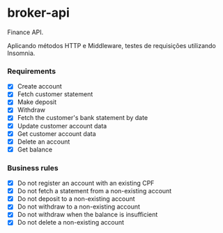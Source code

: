 # broker-api

Finance API.

Aplicando métodos HTTP e Middleware, testes de requisições utilizando Insomnia.

### Requirements

- [x] Create account
- [x] Fetch customer statement
- [x] Make deposit
- [x] Withdraw
- [x] Fetch the customer's bank statement by date
- [x] Update customer account data
- [x] Get customer account data
- [x] Delete an account
- [x] Get balance

### Business rules

- [x] Do not register an account with an existing CPF
- [x] Do not fetch a statement from a non-existing account
- [x] Do not deposit to a non-existing account
- [x] Do not withdraw to a non-existing account
- [x] Do not withdraw when the balance is insufficient
- [x] Do not delete a non-existing account
